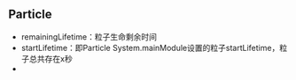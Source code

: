 ## Particle

* remainingLifetime：粒子生命剩余时间
* startLifetime：即Particle System.mainModule设置的粒子startLifetime，粒子总共存在x秒
* 

